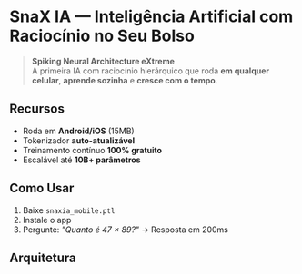 # SnaX IA — Inteligência Artificial com Raciocínio no Seu Bolso

> **Spiking Neural Architecture eXtreme**  
> A primeira IA com raciocínio hierárquico que roda **em qualquer celular**, **aprende sozinha** e **cresce com o tempo**.

## Recursos
- Roda em **Android/iOS** (15MB)
- Tokenizador **auto-atualizável**
- Treinamento contínuo **100% gratuito**
- Escalável até **10B+ parâmetros**

## Como Usar
1. Baixe `snaxia_mobile.ptl`
2. Instale o app
3. Pergunte: _"Quanto é 47 × 89?"_ → Resposta em 200ms

## Arquitetura